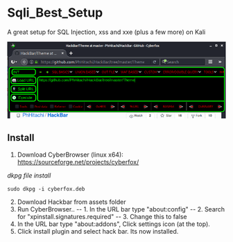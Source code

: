 # Sqli_Best_Setup
A great setup for SQL Injection, xss and xxe (plus a few more) on Kali

![](/assets/show.png)


## Install

1. Download CyberBrowser (linux x64): https://sourceforge.net/projects/cyberfox/

*dkpg file install*
```
sudo dkpg -i cyberfox.deb
```

2. Download Hackbar from assets folder
3. Run CyberBrowser..
-- 1. In the URL bar type "about:config" 
-- 2. Search for "xpinstall.signatures.required"
-- 3. Change this to false
4. In the URL bar type "about:addons", Click settings icon (at the top). 
5. Click install plugin and select hack bar. Its now installed. 


